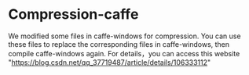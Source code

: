 # Compression-caffe
We modified some files in caffe-windows for compression.
You can use these files to replace the corresponding files in caffe-windows, then compile caffe-windows again.
For details，you can access this website "https://blog.csdn.net/qq_37719487/article/details/106333112"
